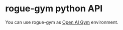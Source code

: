 # rogue-gym python API

You can use rogue-gym as [Open AI Gym](https://github.com/openai/gym) environment.

